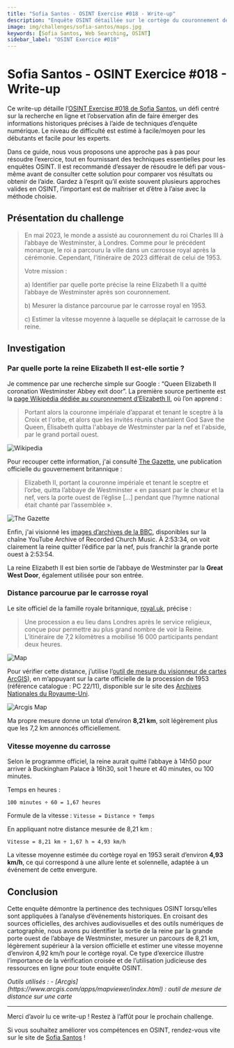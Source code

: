 ```yaml
---
title: "Sofia Santos - OSINT Exercise #018 - Write-up"
description: "Enquête OSINT détaillée sur le cortège du couronnement de la reine Elizabeth II en 1953 : itinéraire, vitesse moyenne, analyse cartographique et sources historiques croisées"
image: img/challenges/sofia-santos/maps.jpg
keywords: [Sofia Santos, Web Searching, OSINT]
sidebar_label: "OSINT Exercice #018"
---
```


# Sofia Santos - OSINT Exercice #018 - Write-up

Ce write-up détaille l’[OSINT Exercise #018 de Sofia Santos](https://gralhix.com/list-of-osint-exercises/osint-exercise-018/), un défi centré sur la recherche en ligne et l’observation afin de faire émerger des informations historiques précises à l’aide de techniques d’enquête numérique. Le niveau de difficulté est estimé à facile/moyen pour les débutants et facile pour les experts.

Dans ce guide, nous vous proposons une approche pas à pas pour résoudre l’exercice, tout en fournissant des techniques essentielles pour les enquêtes OSINT. Il est recommandé d’essayer de résoudre le défi par vous-même avant de consulter cette solution pour comparer vos résultats ou obtenir de l’aide. Gardez à l’esprit qu’il existe souvent plusieurs approches valides en OSINT, l’important est de maîtriser et d’être à l’aise avec la méthode choisie.

## Présentation du challenge

> En mai 2023, le monde a assisté au couronnement du roi Charles III à l’abbaye de Westminster, à Londres. Comme pour le précédent monarque, le roi a parcouru la ville dans un carrosse royal après la cérémonie. Cependant, l’itinéraire de 2023 différait de celui de 1953.
> 
> Votre mission :
> 
> a) Identifier par quelle porte précise la reine Elizabeth II a quitté l’abbaye de Westminster après son couronnement.
>
> b) Mesurer la distance parcourue par le carrosse royal en 1953.
>
> c) Estimer la vitesse moyenne à laquelle se déplaçait le carrosse de la reine.

## Investigation

### Par quelle porte la reine Elizabeth II est-elle sortie ?

Je commence par une recherche simple sur Google : “Queen Elizabeth II coronation Westminster Abbey exit door”. La première source pertinente est la [page Wikipédia dédiée au couronnement d’Elizabeth II](https://fr.wikipedia.org/wiki/Couronnement_d%27%C3%89lisabeth_II), où l’on apprend :

> Portant alors la couronne impériale d’apparat et tenant le sceptre à la Croix et l'orbe, et alors que les invités réunis chantaient God Save the Queen, Élisabeth quitta l'abbaye de Westminster par la nef et l'abside, par le grand portail ouest.

![Wikipedia](/img/challenges/sofia-santos/osint-exercise-018/sofia-santos-018-1.png "Wikipedia")

Pour recouper cette information, j'ai consulté [The Gazette](https://www.thegazette.co.uk/awards-and-accreditation/content/103597), une publication officielle du gouvernement britannique :

> Elizabeth II, portant la couronne impériale et tenant le sceptre et l’orbe, quitta l’abbaye de Westminster « en passant par le chœur et la nef, vers la porte ouest de l’église […] pendant que l’hymne national était chanté par l’assemblée ».

![The Gazette](/img/challenges/sofia-santos/osint-exercise-018/sofia-santos-018-2.png "The Gazette")

Enfin, j'ai visionné les [images d’archives de la BBC](https://youtu.be/52NTjasbmgw?si=-jQE5VdrWOLwNsjU&t=10414), disponibles sur la chaîne YouTube Archive of Recorded Church Music. À 2:53:34, on voit clairement la reine quitter l’édifice par la nef, puis franchir la grande porte ouest à 2:53:54.

La reine Elizabeth II est bien sortie de l’abbaye de Westminster par la **Great West Door**, également utilisée pour son entrée.

### Distance parcourue par le carrosse royal

Le site officiel de la famille royale britannique, [royal.uk](https://www.royal.uk/queen-elizabeth-iis-accession-and-coronation), précise :

> Une procession a eu lieu dans Londres après le service religieux, conçue pour permettre au plus grand nombre de voir la Reine. L’itinéraire de 7,2 kilomètres a mobilisé 16 000 participants pendant deux heures.

![Map](/img/challenges/sofia-santos/osint-exercise-018/sofia-santos-018-3.jpg "Map")

Pour vérifier cette distance, j’utilise l’[outil de mesure du visionneur de cartes ArcGIS](https://www.arcgis.com/apps/mapviewer/index.html)), en m’appuyant sur la carte officielle de la procession de 1953 (référence catalogue : PC 22/11), disponible sur le site des [Archives Nationales du Royaume-Uni](https://www.nationalarchives.gov.uk/).


![Arcgis Map](/img/challenges/sofia-santos/osint-exercise-018/sofia-santos-018-4.png "Arcgis Map")

Ma propre mesure donne un total d’environ **8,21 km**, soit légèrement plus que les 7,2 km annoncés officiellement.

### Vitesse moyenne du carrosse

Selon le programme officiel, la reine aurait quitté l’abbaye à 14h50 pour arriver à Buckingham Palace à 16h30, soit 1 heure et 40 minutes, ou 100 minutes.

Temps en heures :
```
100 minutes ÷ 60 = 1,67 heures
```

Formule de la vitesse : `Vitesse = Distance ÷ Temps`

En appliquant notre distance mesurée de 8,21 km :

```
Vitesse = 8,21 km ÷ 1,67 h ≈ 4,93 km/h
```

La vitesse moyenne estimée du cortège royal en 1953 serait d’environ **4,93 km/h**, ce qui correspond à une allure lente et solennelle, adaptée à un événement de cette envergure.

## Conclusion

Cette enquête démontre la pertinence des techniques OSINT lorsqu’elles sont appliquées à l’analyse d’événements historiques. En croisant des sources officielles, des archives audiovisuelles et des outils numériques de cartographie, nous avons pu identifier la sortie de la reine par la grande porte ouest de l’abbaye de Westminster, mesurer un parcours de 8,21 km, légèrement supérieur à la version officielle et estimer une vitesse moyenne d’environ 4,92 km/h pour le cortège royal. Ce type d’exercice illustre l’importance de la vérification croisée et de l’utilisation judicieuse des ressources en ligne pour toute enquête OSINT.

<em>
Outils utilisés :
- [Arcgis](https://www.arcgis.com/apps/mapviewer/index.html) : outil de mesure de distance sur une carte
</em>

---

Merci d’avoir lu ce write-up ! Restez à l’affût pour le prochain challenge.

Si vous souhaitez améliorer vos compétences en OSINT, rendez-vous vite sur le site de [Sofia Santos](https://gralhix.com/) !
